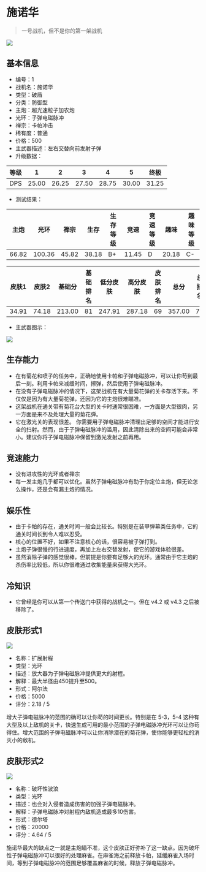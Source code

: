 # 施诺华

> 一号战机，但不是你的第一架战机

<img src="/ships/ship_1.png" style={{zoom:1}}/>

## 基本信息

- 编号：1
- 战机名：施诺华
- 类型：破盾
- 分类：防御型
- 主炮：超光速粒子加农炮
- 光环：子弹电磁脉冲
- 禅宗：卡帕冲击
- 稀有度：普通
- 价格：500
- 主武器描述：左右交替向前发射子弹
- 升级数据：

| 等级 | 1 | 2 | 3 | 4 | 5 | 终极 |
|--|--|--|--|--|--|--|
| DPS | 25.00 | 26.25 | 27.50 | 28.75 | 30.00 | 31.25 |

- 测试结果：

| 主炮 | 光环 | 禅宗 | 生存 | 生存等级 | 竞速 | 竞速等级 | 趣味 | 趣味等级 |
|--|--|--|--|--|--|--|--|--|
| 66.82 | 100.36 | 45.82 | 38.18 | B+ | 11.45 | D | 20.18 | C- |

| 皮肤1 | 皮肤2 | 基础分 | 基础排名 | 低分皮肤 | 高分皮肤 | 皮肤排名 | 总分 | 总排名 |
|--|--|--|--|--|--|--|--|--|
| 34.91 | 74.18 | 213.00 | 81 | 247.91 | 287.18 | 69 | 357.00 | 75 |

- 主武器图示：

<img src="/illustration/main_1.gif" style={{zoom:1}}/>

## 生存能力

- 在有菊花和喷子的任务中，正确地使用卡帕和子弹电磁脉冲，可以让你苟到最后一刻。利用卡帕来减缓时间，擦弹，然后使用子弹电磁脉冲。
- 在没有子弹电磁脉冲的情况下，这架战机在有大量菊花弹的关卡存活下来。不仅仅是因为有大量菊花弹，还因为它的主炮很难瞄准。
- 这架战机在通关带有菊花台大型的关卡时通常很困难，一方面是大型很肉，另一方面是来不及处理大量的菊花弹。
- 它在激光关的表现很差。 你需要用子弹电磁脉冲清理出足够的空间才能进行安全的扫射。然而，由于子弹电磁脉冲的滥用，因此清除出来的空间可能会非常小。建议你将子弹电磁脉冲保留到激光发射之前再用。

## 竞速能力

- 没有进攻性的光环或者禅宗
- 每一发主炮几乎都可以优化。虽然子弹电磁脉冲有助于你定位主炮，但无论怎么操作，还是会有漏主炮的情况。

## 娱乐性

- 由于卡帕的存在，通关时间一般会比较长。特别是在装甲弹幕类任务中，它的通关时间长到令人难以忍受。
- 核心的位置不好，如果不注意核心的话，很容易被子弹打到。
- 主炮子弹很慢的行进速度，再加上左右交替发射，使它的游戏体验很差。
- 虽然消除子弹的感觉很棒，但前提是你要有足够大的光环。通常由于它主炮的杀伤率比较低，所以你很难通过收集能量来获得大光环。

## 冷知识

- 它曾经是你可以从第一个传送门中获得的战机之一。但在 v4.2 或 v4.3 之后被移除了。

## 皮肤形式1

<img src="/ships/ship_1_apex_1.png" style={{zoom:1}}/>

- 名称：扩展射程
- 类型：光环
- 描述：放大器为子弹电磁脉冲提供更大的射程。
- 解释：最大半径由450提升至500。
- 形式：阿尔法
- 价格：5000
- 评分：2.18 / 5

增大子弹电磁脉冲的范围的确可以让你苟的时间更长。特别是在 5-3，5-4 这种有大型及以上敌机的关卡，快速生成可用的最小范围的子弹电磁脉冲光环可以让你苟得住。增大范围的子弹电磁脉冲可以让你消除潜在的菊花弹，使你能够更轻松的消灭小的敌机。

## 皮肤形式2

<img src="/ships/ship_1_apex_2.png" style={{zoom:1}}/>

- 名称：破坏性波浪
- 类型：光环
- 描述：也会对入侵者造成伤害的加强子弹电磁脉冲。
- 解释：子弹电磁脉冲对射程内敌机造成最多10伤害。
- 形式：德尔塔
- 价格：20000
- 评分：4.64 / 5

施诺华最大的缺点之一就是主炮瞄不准，这个皮肤正好弥补了这一缺点。因为破坏性子弹电磁脉冲可以很好的处理麻雀。在麻雀海之前释放卡帕，延缓麻雀入场时间，等到子弹电磁脉冲的范围足够覆盖麻雀的时候，释放子弹电磁脉冲。
